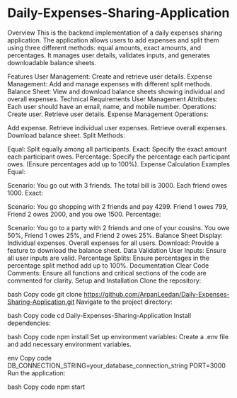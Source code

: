 # Daily-Expenses-Sharing-Application
Overview
This is the backend implementation of a daily expenses sharing application. The application allows users to add expenses and split them using three different methods: equal amounts, exact amounts, and percentages. It manages user details, validates inputs, and generates downloadable balance sheets.

Features
User Management: Create and retrieve user details.
Expense Management: Add and manage expenses with different split methods.
Balance Sheet: View and download balance sheets showing individual and overall expenses.
Technical Requirements
User Management
Attributes: Each user should have an email, name, and mobile number.
Operations:
Create user.
Retrieve user details.
Expense Management
Operations:

Add expense.
Retrieve individual user expenses.
Retrieve overall expenses.
Download balance sheet.
Split Methods:

Equal: Split equally among all participants.
Exact: Specify the exact amount each participant owes.
Percentage: Specify the percentage each participant owes. (Ensure percentages add up to 100%).
Expense Calculation Examples
Equal:

Scenario: You go out with 3 friends. The total bill is 3000. Each friend owes 1000.
Exact:

Scenario: You go shopping with 2 friends and pay 4299. Friend 1 owes 799, Friend 2 owes 2000, and you owe 1500.
Percentage:

Scenario: You go to a party with 2 friends and one of your cousins. You owe 50%, Friend 1 owes 25%, and Friend 2 owes 25%.
Balance Sheet
Display:
Individual expenses.
Overall expenses for all users.
Download: Provide a feature to download the balance sheet.
Data Validation
User Inputs: Ensure all user inputs are valid.
Percentage Splits: Ensure percentages in the percentage split method add up to 100%.
Documentation
Clear Code Comments: Ensure all functions and critical sections of the code are commented for clarity.
Setup and Installation
Clone the repository:

bash
Copy code
git clone https://github.com/ArpanLeedan/Daily-Expenses-Sharing-Application.git
Navigate to the project directory:

bash
Copy code
cd Daily-Expenses-Sharing-Application
Install dependencies:

bash
Copy code
npm install
Set up environment variables: Create a .env file and add necessary environment variables.

env
Copy code
DB_CONNECTION_STRING=your_database_connection_string
PORT=3000
Run the application:

bash
Copy code
npm start
